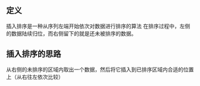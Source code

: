 ## 定义
插入排序是一种从序列左端开始依次对数据进行排序的算法
在排序过程中，左侧的数据陆续归位，而右侧留下的就是还未被排序的数据。

## 插入排序的思路
从右侧的未排序的区域内取出一个数据，然后将它插入到已排序区域内合适的位置上（从右往左依次比较）
